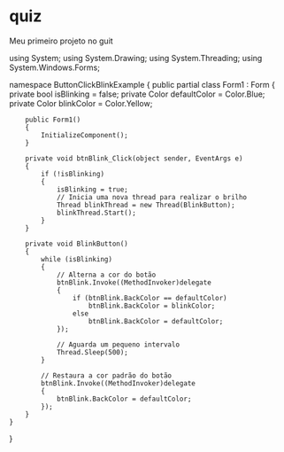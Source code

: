 # quiz
Meu primeiro projeto no guit

using System;
using System.Drawing;
using System.Threading;
using System.Windows.Forms;

namespace ButtonClickBlinkExample
{
    public partial class Form1 : Form
    {
        private bool isBlinking = false;
        private Color defaultColor = Color.Blue;
        private Color blinkColor = Color.Yellow;

        public Form1()
        {
            InitializeComponent();
        }

        private void btnBlink_Click(object sender, EventArgs e)
        {
            if (!isBlinking)
            {
                isBlinking = true;
                // Inicia uma nova thread para realizar o brilho
                Thread blinkThread = new Thread(BlinkButton);
                blinkThread.Start();
            }
        }

        private void BlinkButton()
        {
            while (isBlinking)
            {
                // Alterna a cor do botão
                btnBlink.Invoke((MethodInvoker)delegate
                {
                    if (btnBlink.BackColor == defaultColor)
                        btnBlink.BackColor = blinkColor;
                    else
                        btnBlink.BackColor = defaultColor;
                });

                // Aguarda um pequeno intervalo
                Thread.Sleep(500);
            }

            // Restaura a cor padrão do botão
            btnBlink.Invoke((MethodInvoker)delegate
            {
                btnBlink.BackColor = defaultColor;
            });
        }
    }
}


